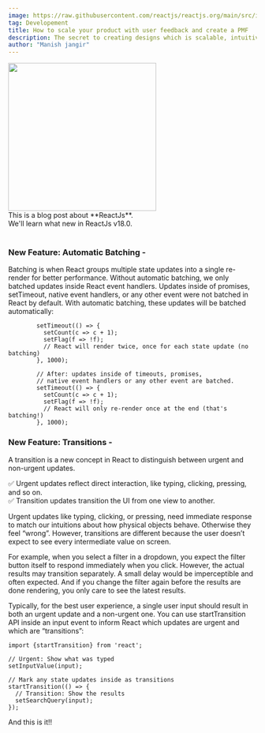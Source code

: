 ```yaml
---
image: https://raw.githubusercontent.com/reactjs/reactjs.org/main/src/icons/logo.svg
tag: Developement
title: How to scale your product with user feedback and create a PMF
description: The secret to creating designs which is scalable, intuitive and customers love to use is pretty simple. You just have to be observant. Observant to
author: "Manish jangir"
---
```


<img src="https://raw.githubusercontent.com/reactjs/reactjs.org/main/src/icons/logo.svg" width="300" height="300"/>

<div>
  This is a blog post about **ReactJs**. <br/>
  We'll learn what new in ReactJs v18.0.
</div>

<br/>

### New Feature: Automatic Batching -

Batching is when React groups multiple state updates into a single re-render for better performance. Without automatic batching, we only batched updates inside React event handlers. Updates inside of promises, setTimeout, native event handlers, or any other event were not batched in React by default. With automatic batching, these updates will be batched automatically:

```js: // Before: only React events were batched.
        setTimeout(() => {
          setCount(c => c + 1);
          setFlag(f => !f);
          // React will render twice, once for each state update (no batching)
        }, 1000);

        // After: updates inside of timeouts, promises,
        // native event handlers or any other event are batched.
        setTimeout(() => {
          setCount(c => c + 1);
          setFlag(f => !f);
          // React will only re-render once at the end (that's batching!)
        }, 1000);
```

### New Feature: Transitions -

A transition is a new concept in React to distinguish between urgent and non-urgent updates.

✅ Urgent updates reflect direct interaction, like typing, clicking, pressing, and so on.<br/>
✅ Transition updates transition the UI from one view to another.

Urgent updates like typing, clicking, or pressing, need immediate response to match our intuitions about how physical objects behave. Otherwise they feel “wrong”. However, transitions are different because the user doesn’t expect to see every intermediate value on screen.

For example, when you select a filter in a dropdown, you expect the filter button itself to respond immediately when you click. However, the actual results may transition separately. A small delay would be imperceptible and often expected. And if you change the filter again before the results are done rendering, you only care to see the latest results.

Typically, for the best user experience, a single user input should result in both an urgent update and a non-urgent one. You can use startTransition API inside an input event to inform React which updates are urgent and which are “transitions”:

```js:
import {startTransition} from 'react';

// Urgent: Show what was typed
setInputValue(input);

// Mark any state updates inside as transitions
startTransition(() => {
  // Transition: Show the results
  setSearchQuery(input);
});

```

<div> And this is it!!</div>
